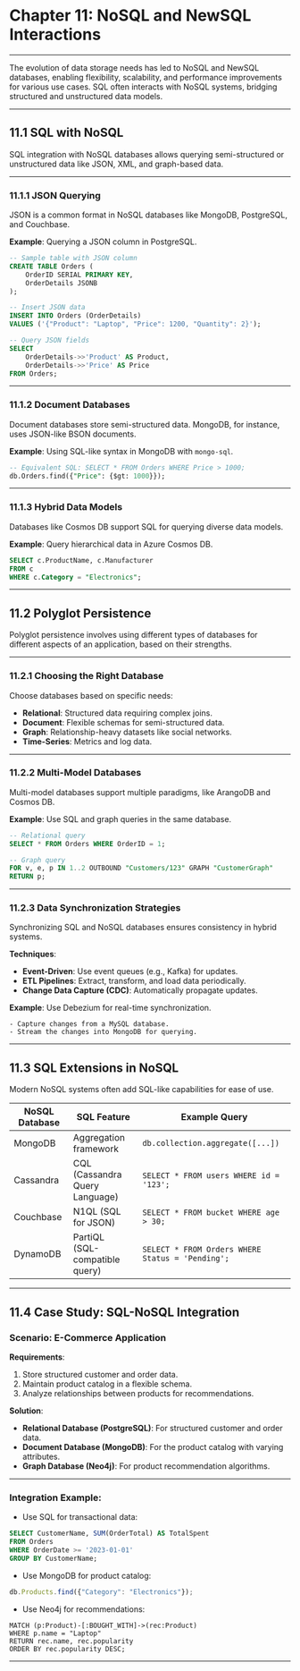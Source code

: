 # **Chapter 11: NoSQL and NewSQL Interactions**

---

The evolution of data storage needs has led to NoSQL and NewSQL databases, enabling flexibility, scalability, and performance improvements for various use cases. SQL often interacts with NoSQL systems, bridging structured and unstructured data models.

---

## **11.1 SQL with NoSQL**

SQL integration with NoSQL databases allows querying semi-structured or unstructured data like JSON, XML, and graph-based data.

---

### **11.1.1 JSON Querying**

JSON is a common format in NoSQL databases like MongoDB, PostgreSQL, and Couchbase.

**Example**: Querying a JSON column in PostgreSQL.
```sql
-- Sample table with JSON column
CREATE TABLE Orders (
    OrderID SERIAL PRIMARY KEY,
    OrderDetails JSONB
);

-- Insert JSON data
INSERT INTO Orders (OrderDetails)
VALUES ('{"Product": "Laptop", "Price": 1200, "Quantity": 2}');

-- Query JSON fields
SELECT 
    OrderDetails->>'Product' AS Product,
    OrderDetails->>'Price' AS Price
FROM Orders;
```

---

### **11.1.2 Document Databases**

Document databases store semi-structured data. MongoDB, for instance, uses JSON-like BSON documents.

**Example**: Using SQL-like syntax in MongoDB with `mongo-sql`.
```sql
-- Equivalent SQL: SELECT * FROM Orders WHERE Price > 1000;
db.Orders.find({"Price": {$gt: 1000}});
```

---

### **11.1.3 Hybrid Data Models**

Databases like Cosmos DB support SQL for querying diverse data models.

**Example**: Query hierarchical data in Azure Cosmos DB.
```sql
SELECT c.ProductName, c.Manufacturer
FROM c
WHERE c.Category = "Electronics";
```

---

## **11.2 Polyglot Persistence**

Polyglot persistence involves using different types of databases for different aspects of an application, based on their strengths.

---

### **11.2.1 Choosing the Right Database**

Choose databases based on specific needs:
- **Relational**: Structured data requiring complex joins.
- **Document**: Flexible schemas for semi-structured data.
- **Graph**: Relationship-heavy datasets like social networks.
- **Time-Series**: Metrics and log data.

---

### **11.2.2 Multi-Model Databases**

Multi-model databases support multiple paradigms, like ArangoDB and Cosmos DB.

**Example**: Use SQL and graph queries in the same database.
```sql
-- Relational query
SELECT * FROM Orders WHERE OrderID = 1;

-- Graph query
FOR v, e, p IN 1..2 OUTBOUND "Customers/123" GRAPH "CustomerGraph"
RETURN p;
```

---

### **11.2.3 Data Synchronization Strategies**

Synchronizing SQL and NoSQL databases ensures consistency in hybrid systems.

**Techniques**:
- **Event-Driven**: Use event queues (e.g., Kafka) for updates.
- **ETL Pipelines**: Extract, transform, and load data periodically.
- **Change Data Capture (CDC)**: Automatically propagate updates.

**Example**: Use Debezium for real-time synchronization.
```text
- Capture changes from a MySQL database.
- Stream the changes into MongoDB for querying.
```

---

## **11.3 SQL Extensions in NoSQL**

Modern NoSQL systems often add SQL-like capabilities for ease of use.

| **NoSQL Database** | **SQL Feature**                 | **Example Query**                                            |
|--------------------|---------------------------------|-------------------------------------------------------------|
| MongoDB            | Aggregation framework          | `db.collection.aggregate([...])`                           |
| Cassandra          | CQL (Cassandra Query Language) | `SELECT * FROM users WHERE id = '123';`                    |
| Couchbase          | N1QL (SQL for JSON)            | `SELECT * FROM bucket WHERE age > 30;`                     |
| DynamoDB           | PartiQL (SQL-compatible query) | `SELECT * FROM Orders WHERE Status = 'Pending';`           |

---

## **11.4 Case Study: SQL-NoSQL Integration**

### **Scenario**: E-Commerce Application

**Requirements**:
1. Store structured customer and order data.
2. Maintain product catalog in a flexible schema.
3. Analyze relationships between products for recommendations.

**Solution**:
- **Relational Database (PostgreSQL)**: For structured customer and order data.
- **Document Database (MongoDB)**: For the product catalog with varying attributes.
- **Graph Database (Neo4j)**: For product recommendation algorithms.

---

### **Integration Example**:

- Use SQL for transactional data:
```sql
SELECT CustomerName, SUM(OrderTotal) AS TotalSpent
FROM Orders
WHERE OrderDate >= '2023-01-01'
GROUP BY CustomerName;
```

- Use MongoDB for product catalog:
```javascript
db.Products.find({"Category": "Electronics"});
```

- Use Neo4j for recommendations:
```cypher
MATCH (p:Product)-[:BOUGHT_WITH]->(rec:Product)
WHERE p.name = "Laptop"
RETURN rec.name, rec.popularity
ORDER BY rec.popularity DESC;
```

---
